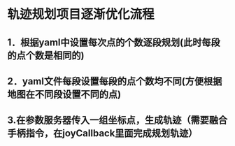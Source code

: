 # 轨迹规划项目逐渐优化流程

## 1．根据yaml中设置每次点的个数逐段规划(此时每段的点个数是相同的)



## 2．yaml文件每段设置每段的点个数均不同(方便根据地图在不同段设置不同的点)



## 3.在参数服务器传入一组坐标点，生成轨迹（需要融合手柄指令，在joyCallback里面完成规划轨迹）



## 